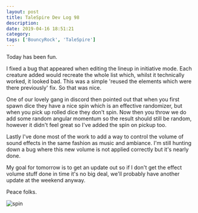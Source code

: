 ```yaml
---
layout: post
title: TaleSpire Dev Log 98
description:
date: 2019-04-16 18:51:21
category:
tags: ['BouncyRock', 'TaleSpire']
---
```


Today has been fun.

I fixed a bug that appeared when editing the lineup in initiative mode. Each creature added would recreate the whole list which, whilst it technically worked, it looked bad. This was a simple 'reused the elements which were there previously' fix. So that was nice.

One of our lovely gang in discord then pointed out that when you first spawn dice they have a nice spin which is an effective randomizer, but when you pick up rolled dice they don't spin. Now then you throw we do add some random angular momentum so the result should still be random, however it didn't feel great so I've added the spin on pickup too.

Lastly I've done most of the work to add a way to control the volume of sound effects in the same fashion as music and ambiance. I'm still hunting down a bug where this new volume is not applied correctly but it's nearly done.

My goal for tomorrow is to get an update out so if I don't get the effect volume stuff done in time it's no big deal, we'll probably have another update at the weekend anyway.

Peace folks.

![spin](/assets/videos/pickupSpin0.gif)
